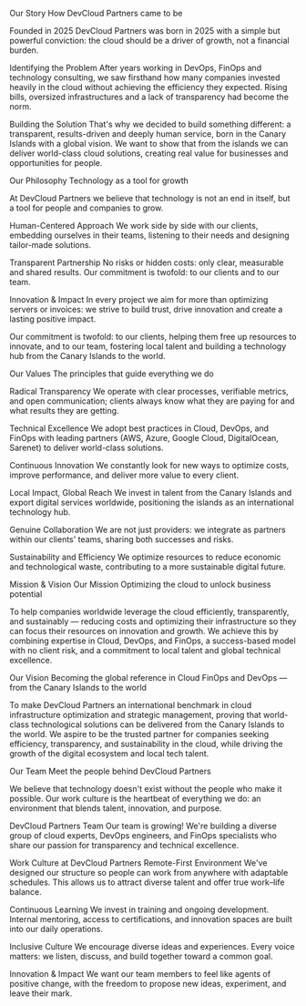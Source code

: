 Our Story
How DevCloud Partners came to be

Founded in 2025
DevCloud Partners was born in 2025 with a simple but powerful conviction: the cloud should be a driver of growth, not a financial burden.

Identifying the Problem
After years working in DevOps, FinOps and technology consulting, we saw firsthand how many companies invested heavily in the cloud without achieving the efficiency they expected. Rising bills, oversized infrastructures and a lack of transparency had become the norm.

Building the Solution
That's why we decided to build something different: a transparent, results-driven and deeply human service, born in the Canary Islands with a global vision. We want to show that from the islands we can deliver world-class cloud solutions, creating real value for businesses and opportunities for people.

Our Philosophy
Technology as a tool for growth

At DevCloud Partners we believe that technology is not an end in itself, but a tool for people and companies to grow.

Human-Centered Approach
We work side by side with our clients, embedding ourselves in their teams, listening to their needs and designing tailor-made solutions.

Transparent Partnership
No risks or hidden costs: only clear, measurable and shared results. Our commitment is twofold: to our clients and to our team.

Innovation & Impact
In every project we aim for more than optimizing servers or invoices: we strive to build trust, drive innovation and create a lasting positive impact.

Our commitment is twofold: to our clients, helping them free up resources to innovate, and to our team, fostering local talent and building a technology hub from the Canary Islands to the world.

Our Values
The principles that guide everything we do

Radical Transparency
We operate with clear processes, verifiable metrics, and open communication; clients always know what they are paying for and what results they are getting.

Technical Excellence
We adopt best practices in Cloud, DevOps, and FinOps with leading partners (AWS, Azure, Google Cloud, DigitalOcean, Sarenet) to deliver world-class solutions.

Continuous Innovation
We constantly look for new ways to optimize costs, improve performance, and deliver more value to every client.

Local Impact, Global Reach
We invest in talent from the Canary Islands and export digital services worldwide, positioning the islands as an international technology hub.

Genuine Collaboration
We are not just providers: we integrate as partners within our clients' teams, sharing both successes and risks.

Sustainability and Efficiency
We optimize resources to reduce economic and technological waste, contributing to a more sustainable digital future.

Mission & Vision
Our Mission
Optimizing the cloud to unlock business potential

To help companies worldwide leverage the cloud efficiently, transparently, and sustainably — reducing costs and optimizing their infrastructure so they can focus their resources on innovation and growth. We achieve this by combining expertise in Cloud, DevOps, and FinOps, a success-based model with no client risk, and a commitment to local talent and global technical excellence.

Our Vision
Becoming the global reference in Cloud FinOps and DevOps — from the Canary Islands to the world

To make DevCloud Partners an international benchmark in cloud infrastructure optimization and strategic management, proving that world-class technological solutions can be delivered from the Canary Islands to the world. We aspire to be the trusted partner for companies seeking efficiency, transparency, and sustainability in the cloud, while driving the growth of the digital ecosystem and local tech talent.

Our Team
Meet the people behind DevCloud Partners

We believe that technology doesn't exist without the people who make it possible. Our work culture is the heartbeat of everything we do: an environment that blends talent, innovation, and purpose.

DevCloud Partners Team
Our team is growing! We're building a diverse group of cloud experts, DevOps engineers, and FinOps specialists who share our passion for transparency and technical excellence.

Work Culture at DevCloud Partners
Remote-First Environment
We've designed our structure so people can work from anywhere with adaptable schedules. This allows us to attract diverse talent and offer true work–life balance.

Continuous Learning
We invest in training and ongoing development. Internal mentoring, access to certifications, and innovation spaces are built into our daily operations.

Inclusive Culture
We encourage diverse ideas and experiences. Every voice matters: we listen, discuss, and build together toward a common goal.

Innovation & Impact
We want our team members to feel like agents of positive change, with the freedom to propose new ideas, experiment, and leave their mark.


